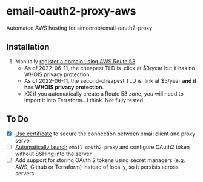 # email-oauth2-proxy-aws
Automated AWS hosting for simonrob/email-oauth2-proxy

## Installation

1. Manually [register a domain using AWS Route 53](https://us-east-1.console.aws.amazon.com/route53/home#DomainRegistration).
    * As of 2022-06-11, the cheapest TLD is .click at $3/year but it has no WHOIS privacy protection.
    * As of 2022-06-11, the second-cheapest TLD is .link at $5/year **and it has WHOIS privacy protection**.
    * XX if you automatically create a Route 53 zone, you will need to import it into Terraform...I think. Not fully tested.

## To Do

- [x] [Use certificate](https://github.com/simonrob/email-oauth2-proxy/blob/b26c7b4d25f431e2a1ea12a30667cb9746401211/emailproxy.config#L28) to secure the connection between email client and proxy server
- [ ] [Automatically launch](https://github.com/simonrob/email-oauth2-proxy/issues/2#issuecomment-839713677) `email-oauth2-proxy` and configure OAuth2 token without SSHing into the server
- [ ] Add support for storing OAuth 2 tokens using secret managers (e.g. AWS, Github or Terraform) instead of locally, so it persists across servers
